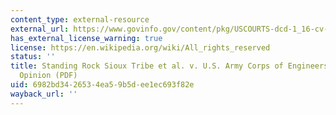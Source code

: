 ```yaml
---
content_type: external-resource
external_url: https://www.govinfo.gov/content/pkg/USCOURTS-dcd-1_16-cv-01534/pdf/USCOURTS-dcd-1_16-cv-01534-3.pdf
has_external_license_warning: true
license: https://en.wikipedia.org/wiki/All_rights_reserved
status: ''
title: Standing Rock Sioux Tribe et al. v. U.S. Army Corps of Engineers, Memorandum
  Opinion (PDF)
uid: 6982bd34-2653-4ea5-9b5d-ee1ec693f82e
wayback_url: ''
---
```

